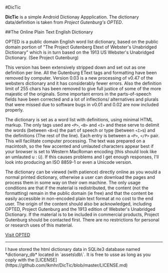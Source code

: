 #DicTic

**DicTic** is a simple Android Dictionay Appplication. The dictionary data/definition is taken from *Project Gutenburg's _OPTED_*.

##The Online Plain Text English Dictionary

OPTED is a public domain English word list dictionary, based on the public domain portion of "The Project Gutenberg Etext of Webster's Unabridged Dictionary" which is in turn based on the 1913 US Webster's Unabridged Dictionary. (See Project Gutenburg)

This version has been extensively stripped down and set out as one definition per line. All the Gutenburg EText tags and formatting have been removed by computer. Version 0.03 is a new processing of v0.47 of the websters dictionary and it has considerably fewer errors. Also the definition limit of 255 chars has been removed to give full justice of some of the more majestic of the originals. Some important errors in the parts-of-speech fields have been corrected and a lot of inflections/ alternatives and plurals that were missed due to software bugs in v0.01 and 0.02 are now included properly.


The dictionary is set as a word list with definitions, using minimal HTML markup. The only tags used are `<P>`, `<B>` and `<I>` and these serve to delimit the words (between `<B>`s) the part of speech or type (between `<I>`s) and the definitions (The rest of the line). Each entry is between a `<P>`, `</P>` pair. This will facilitate computer processing. The text was prepared on a macintosh, so the few accented and umlauted characters appear best if your browser is set to Western MacRoman encoding (this should look like an umlauted u : ü). If this causes problems and I get enough responses, I'll look into producing an ISO 8859-1 or even a Unicode version.

The dictionary can be viewed (with patience) directly online as you would a normal printed dictionary, otherwise a user can download the pages and process them in some way on their own machine. The only usage conditions are that if the material is redistributed, the content (not the formatting) remain in the public domain (ie free) and that the content be easily accessible in non-encoded plain text format at no cost to the end user. The origin of the content should also be acknowledged, including OPTED, Project Gutenburg and the 1913 edition of Webster's Unabridged Dictionary. If the material is to be included in commercial products, Project Gutenburg should be contacted first. There are no restrictions for personal or research uses of this material.

[Visit OPTED](http://www.mso.anu.edu.au/~ralph/OPTED/)

<hr/>
I have stored the html dictionary data in SQLite3 database named *dictionary_db* located in `assets\db\`. It is free to usse as long as you coply with the [LICENSE](https://github.com/lkmhr/DicTic/blob/master/LICENSE.md)
